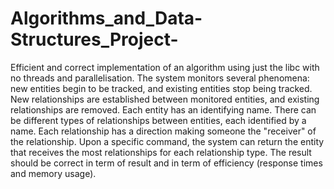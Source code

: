 # Algorithms_and_Data-Structures_Project-
Efficient and correct implementation of an algorithm using just the libc with no threads and parallelisation. The system monitors several phenomena: new entities begin to be tracked, and existing entities stop being tracked. New relationships are established between monitored entities, and existing relationships are removed. Each entity has an identifying name. There can be different types of relationships between entities, each identified by a name. Each relationship has a direction making someone the "receiver" of the relationship. Upon a specific command, the system can return the entity that receives the most relationships for each relationship type. The result should be correct in term of result and in term of efficiency (response times and memory usage).

